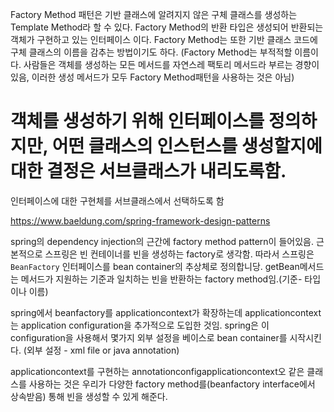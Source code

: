 Factory Method 패턴은 기반 클래스에 알려지지 않은 구체 클래스를 생성하는
Template Method라 할 수 있다. 
Factory Method의 반환 타입은 생성되어 반환되는 객체가 구현하고 있는
인터페이스 이다. 
Factory Method는 또한 기반 클래스 코드에 구체 클래스의 이름을
감추는 방법이기도 하다.
(Factory Method는 부적적할 이름이다.
사람들은 객체를 생성하는 모든 메서드를 자연스레 팩토리 메서드라 부르는 경향이 있음,
이러한 생성 메서드가 모두 Factory Method패턴을 사용하는 것은 아님)

객체를 생성하기 위해 인터페이스를 정의하지만, 어떤 클래스의 인스턴스를 생성할지에 대한
결정은 서브클래스가 내리도록함. 
==
인터페이스에 대한 구현체를 서브클래스에서 선택하도록 함

https://www.baeldung.com/spring-framework-design-patterns

spring의 dependency injection의 근간에 factory method pattern이 들어있음.
근본적으로 스프링은 빈 컨테이너를 빈을 생성하는 factory로 생각함.
따라서 스프링은 `BeanFactory` 인터페이스를 bean container의 
추상체로 정의합니당.
getBean메서드는 메서드가 지원하는 기준과 일치하는 빈을 반환하는 
factory method임.(기준- 타입이나 이름)

spring에서 
beanfactory를 applicationcontext가 확장하는데
applicationcontext는 application configuration을 추가적으로
도입한 것임.
spring은 이 configuration을 사용해서 몇가지 외부 설정을 베이스로
bean container를 시작시킨다. (외부 설정 - xml file or java annotation)

applicationcontext를 구현하는 annotationconfigapplicationcontext오 같은 클래스를 
사용하는 것은 우리가 다양한 factory method를(beanfactory interface에서 상속받음) 통해 빈을 생성할 수 있게 해준다.


